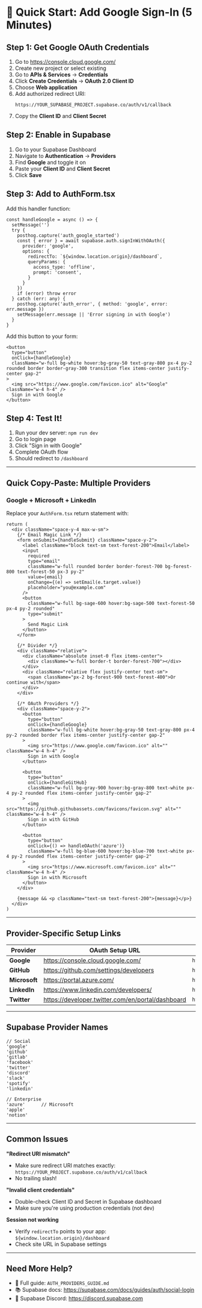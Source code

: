 # 🚀 Quick Start: Add Google Sign-In (5 Minutes)

## Step 1: Get Google OAuth Credentials

1. Go to https://console.cloud.google.com/
2. Create new project or select existing
3. Go to **APIs & Services** → **Credentials**
4. Click **Create Credentials** → **OAuth 2.0 Client ID**
5. Choose **Web application**
6. Add authorized redirect URI:
   ```
   https://YOUR_SUPABASE_PROJECT.supabase.co/auth/v1/callback
   ```
7. Copy the **Client ID** and **Client Secret**

## Step 2: Enable in Supabase

1. Go to your Supabase Dashboard
2. Navigate to **Authentication** → **Providers**
3. Find **Google** and toggle it on
4. Paste your **Client ID** and **Client Secret**
5. Click **Save**

## Step 3: Add to AuthForm.tsx

Add this handler function:

```tsx
const handleGoogle = async () => {
  setMessage('')
  try {
    posthog.capture('auth_google_started')
    const { error } = await supabase.auth.signInWithOAuth({ 
      provider: 'google',
      options: {
        redirectTo: `${window.location.origin}/dashboard`,
        queryParams: {
          access_type: 'offline',
          prompt: 'consent',
        }
      }
    })
    if (error) throw error
  } catch (err: any) {
    posthog.capture('auth_error', { method: 'google', error: err.message })
    setMessage(err.message || 'Error signing in with Google')
  }
}
```

Add this button to your form:

```tsx
<button 
  type="button" 
  onClick={handleGoogle}
  className="w-full bg-white hover:bg-gray-50 text-gray-800 px-4 py-2 rounded border border-gray-300 transition flex items-center justify-center gap-2"
>
  <img src="https://www.google.com/favicon.ico" alt="Google" className="w-4 h-4" />
  Sign in with Google
</button>
```

## Step 4: Test It!

1. Run your dev server: `npm run dev`
2. Go to login page
3. Click "Sign in with Google"
4. Complete OAuth flow
5. Should redirect to `/dashboard`

---

## Quick Copy-Paste: Multiple Providers

### Google + Microsoft + LinkedIn

Replace your `AuthForm.tsx` return statement with:

```tsx
return (
  <div className="space-y-4 max-w-sm">
    {/* Email Magic Link */}
    <form onSubmit={handleSubmit} className="space-y-2">
      <label className="block text-sm text-forest-200">Email</label>
      <input
        required
        type="email"
        className="w-full rounded border border-forest-700 bg-forest-800 text-forest-50 px-3 py-2"
        value={email}
        onChange={(e) => setEmail(e.target.value)}
        placeholder="you@example.com"
      />
      <button 
        className="w-full bg-sage-600 hover:bg-sage-500 text-forest-50 px-4 py-2 rounded" 
        type="submit"
      >
        Send Magic Link
      </button>
    </form>

    {/* Divider */}
    <div className="relative">
      <div className="absolute inset-0 flex items-center">
        <div className="w-full border-t border-forest-700"></div>
      </div>
      <div className="relative flex justify-center text-sm">
        <span className="px-2 bg-forest-900 text-forest-400">Or continue with</span>
      </div>
    </div>

    {/* OAuth Providers */}
    <div className="space-y-2">
      <button 
        type="button" 
        onClick={handleGoogle}
        className="w-full bg-white hover:bg-gray-50 text-gray-800 px-4 py-2 rounded border flex items-center justify-center gap-2"
      >
        <img src="https://www.google.com/favicon.ico" alt="" className="w-4 h-4" />
        Sign in with Google
      </button>

      <button 
        type="button" 
        onClick={handleGitHub}
        className="w-full bg-gray-900 hover:bg-gray-800 text-white px-4 py-2 rounded flex items-center justify-center gap-2"
      >
        <img src="https://github.githubassets.com/favicons/favicon.svg" alt="" className="w-4 h-4" />
        Sign in with GitHub
      </button>

      <button 
        type="button" 
        onClick={() => handleOAuth('azure')}
        className="w-full bg-blue-600 hover:bg-blue-700 text-white px-4 py-2 rounded flex items-center justify-center gap-2"
      >
        <img src="https://www.microsoft.com/favicon.ico" alt="" className="w-4 h-4" />
        Sign in with Microsoft
      </button>
    </div>

    {message && <p className="text-sm text-forest-200">{message}</p>}
  </div>
)
```

---

## Provider-Specific Setup Links

| Provider | OAuth Setup URL | Redirect URI |
|----------|----------------|--------------|
| **Google** | https://console.cloud.google.com/ | `https://YOUR_PROJECT.supabase.co/auth/v1/callback` |
| **GitHub** | https://github.com/settings/developers | `https://YOUR_PROJECT.supabase.co/auth/v1/callback` |
| **Microsoft** | https://portal.azure.com/ | `https://YOUR_PROJECT.supabase.co/auth/v1/callback` |
| **LinkedIn** | https://www.linkedin.com/developers/ | `https://YOUR_PROJECT.supabase.co/auth/v1/callback` |
| **Twitter** | https://developer.twitter.com/en/portal/dashboard | `https://YOUR_PROJECT.supabase.co/auth/v1/callback` |

---

## Supabase Provider Names

```tsx
// Social
'google'
'github'  
'gitlab'
'facebook'
'twitter'
'discord'
'slack'
'spotify'
'linkedin'

// Enterprise
'azure'      // Microsoft
'apple'
'notion'
```

---

## Common Issues

**"Redirect URI mismatch"**
- Make sure redirect URI matches exactly: `https://YOUR_PROJECT.supabase.co/auth/v1/callback`
- No trailing slash!

**"Invalid client credentials"**
- Double-check Client ID and Secret in Supabase dashboard
- Make sure you're using production credentials (not dev)

**Session not working**
- Verify `redirectTo` points to your app: `${window.location.origin}/dashboard`
- Check site URL in Supabase settings

---

## Need More Help?

- 📖 Full guide: `AUTH_PROVIDERS_GUIDE.md`
- 📚 Supabase docs: https://supabase.com/docs/guides/auth/social-login
- 💬 Supabase Discord: https://discord.supabase.com
